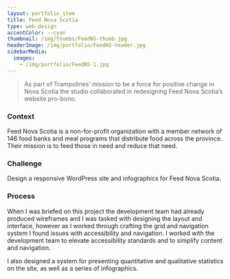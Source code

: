 ```yaml
---
layout: portfolio_item
title: Feed Nova Scotia
type: web design
accentColor: --cyan
thumbnail: /img/thumbs/FeedNS-thumb.jpg
headerImage: /img/portfolio/FeedNS-header.jpg
sidebarMedia:
  images:
    - /img/portfolio/FeedNS-1.jpg
---
```


>As part of Trampolines’ mission to be a force for positive change in Nova Scotia the studio collaborated in redesigning Feed Nova Scotia’s website pro-bono.

### Context

Feed Nova Scotia is a non-for-profit organization with a member network of 146 food banks and meal programs that distribute food across the province. Their mission is to feed those in need and reduce that need.

### Challenge

Design a responsive WordPress site and infographics for Feed Nova Scotia.

### Process

When I was briefed on this project the development team had already produced wireframes and I was tasked with designing the layout and interface, however as I worked through crafting the grid and navigation system I found issues with accessibility and navigation. I worked with the development team to elevate accessibility standards and to simplify content and navigation.

I also designed a system for presenting quantitative and qualitative statistics on the site, as well as a series of infographics.
